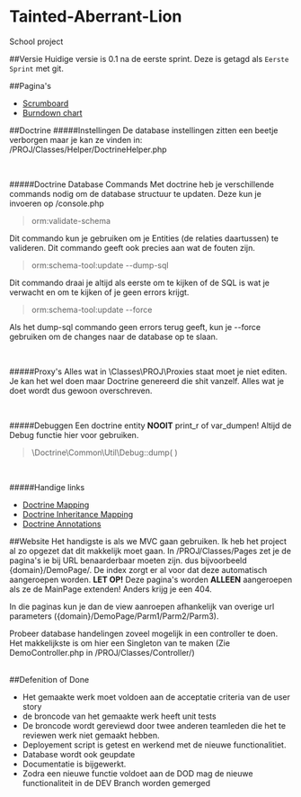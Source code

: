 Tainted-Aberrant-Lion
=====================

School project

##Versie
Huidige versie is 0.1 na de eerste sprint. Deze is getagd als `Eerste Sprint` met git.


##Pagina's
* [Scrumboard](https://huboard.com/waaghals/Tainted-Aberrant-Lion)
* [Burndown chart](http://radekstepan.com/github-burndown-chart/#!/waaghals/Tainted-Aberrant-Lion)

##Doctrine
#####Instellingen
De database instellingen zitten een beetje verborgen maar je kan ze vinden in: /PROJ/Classes/Helper/DoctrineHelper.php

<br>

#####Doctrine Database Commands
Met doctrine heb je verschillende commands nodig om de database structuur te updaten. Deze kun je invoeren op /console.php

> orm:validate-schema

Dit commando kun je gebruiken om je Entities (de relaties daartussen) te valideren. Dit commando geeft ook precies aan wat de fouten zijn.

> orm:schema-tool:update --dump-sql

Dit commando draai je altijd als eerste om te kijken of de SQL is wat je verwacht en om te kijken of je geen errors krijgt.

> orm:schema-tool:update --force

Als het dump-sql commando geen errors terug geeft, kun je --force gebruiken om de changes naar de database op te slaan.

<br>

#####Proxy's
Alles wat in \Classes\PROJ\Proxies staat moet je niet editen. Je kan het wel doen maar Doctrine genereerd die shit vanzelf. Alles wat je doet wordt dus gewoon overschreven.

<br>

#####Debuggen
Een doctrine entity **NOOIT** print_r of var_dumpen! Altijd de Debug functie hier voor gebruiken.

>\Doctrine\Common\Util\Debug::dump( )

<br>

#####Handige links
* [Doctrine Mapping](http://docs.doctrine-project.org/en/2.0.x/reference/association-mapping.html)
* [Doctrine Inheritance Mapping](http://docs.doctrine-project.org/en/2.0.x/reference/inheritance-mapping.html)
* [Doctrine Annotations](http://docs.doctrine-project.org/en/latest/reference/annotations-reference.html#annref-column)


##Website
Het handigste is als we MVC gaan gebruiken. Ik heb het project al zo opgezet dat dit makkelijk moet gaan. In /PROJ/Classes/Pages zet je de pagina's ie bij URL benaarderbaar moeten zijn. dus bijvoorbeeld {domain}/DemoPage/. De index zorgt er al voor dat deze automatisch aangeroepen worden. **LET OP!** Deze pagina's worden **ALLEEN** aangeroepen als ze de MainPage extenden! Anders krijg je een 404.

In die paginas kun je dan de view aanroepen afhankelijk van overige url parameters ({domain}/DemoPage/Parm1/Parm2/Parm3). 

Probeer database handelingen zoveel mogelijk in een controller te doen. Het makkelijkste is om hier een Singleton van te maken (Zie DemoController.php in /PROJ/Classes/Controller/)

<br>
##Defenition of Done


* Het gemaakte werk moet voldoen aan de acceptatie criteria van de user story
* de broncode  van het gemaakte werk heeft unit tests 
* De broncode wordt gereviewd door twee anderen teamleden die het te reviewen werk niet gemaakt hebben.
* Deployement script is getest en werkend met de nieuwe functionalitiet. 
* Database wordt ook geupdate
* Documentatie is bijgewerkt. 
* Zodra een nieuwe functie voldoet aan de DOD mag de nieuwe functionaliteit in de DEV Branch worden gemerged 

<br>
